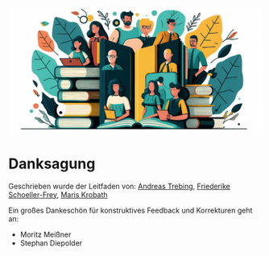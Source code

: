 ![Danksagung](images/Danksagung.png)

# Danksagung

Geschrieben wurde der Leitfaden von: [Andreas Trebing](https://www.linkedin.com/in/andreas-trebing-32872b143/), [Friederike Schoeller-Frey](https://www.linkedin.com/in/frey-32753b67/), [Maris Krobath](https://www.linkedin.com/in/martina-krobath/)


Ein großes Dankeschön für konstruktives Feedback und Korrekturen geht an:

- Moritz Meißner
- Stephan Diepolder
